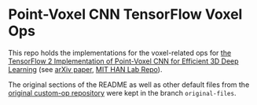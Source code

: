 # Point-Voxel CNN TensorFlow Voxel Ops
This repo holds the implementations for the voxel-related ops for [the TensorFlow 2 Implementation of Point-Voxel CNN for Efficient 3D Deep Learning](https://github.com/zghera/pvcnn-tf) (see [arXiv paper](https://arxiv.org/abs/1907.03739), [MIT HAN Lab Repo](https://github.com/mit-han-lab/pvcnn)).

The original sections of the README as well as other default files from the [original custom-op repository](https://github.com/tensorflow/custom-op) were kept in the branch `original-files`.